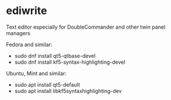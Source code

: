 # ediwrite
Text editor especially for DoubleCommander and other twin panel managers

Fedora and similar:
* sudo dnf install qt5-qtbase-devel
* sudo dnf install kf5-syntax-highlighting-devel

Ubuntu, Mint and similar:
* sudo apt install qt5-default
* sudo apt install libkf5syntaxhighlighting-dev

